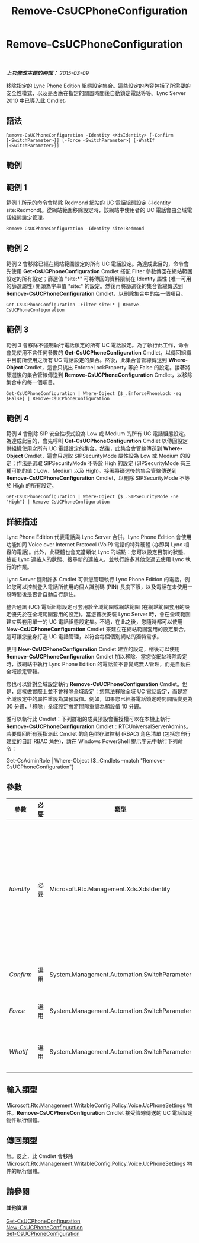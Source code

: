 ﻿---
title: Remove-CsUCPhoneConfiguration
TOCTitle: Remove-CsUCPhoneConfiguration
ms:assetid: 1b2d9601-3206-48d9-a846-4486b606aad0
ms:mtpsurl: https://technet.microsoft.com/zh-tw/library/Gg398249(v=OCS.15)
ms:contentKeyID: 49290255
ms.date: 08/10/2015
mtps_version: v=OCS.15
ms.translationtype: HT
---

# Remove-CsUCPhoneConfiguration

 

_**上次修改主題的時間：** 2015-03-09_

移除指定的 Lync Phone Edition 組態設定集合。這些設定的內容包括了所需要的安全性模式，以及是否應在指定的閒置時間後自動鎖定電話等等。Lync Server 2010 中已導入此 Cmdlet。

## 語法

    Remove-CsUCPhoneConfiguration -Identity <XdsIdentity> [-Confirm [<SwitchParameter>]] [-Force <SwitchParameter>] [-WhatIf [<SwitchParameter>]]

## 範例

## 範例 1

範例 1 所示的命令會移除 Redmond 網站的 UC 電話組態設定 (-Identity site:Redmond)。從網站範圍移除設定時，該網站中使用者的 UC 電話會由全域電話組態設定管理。

    Remove-CsUCPhoneConfiguration -Identity site:Redmond

## 範例 2

範例 2 會移除已經在網站範圍設定的所有 UC 電話設定。為達成此目的，命令會先使用 **Get-CsUCPhoneConfiguration** Cmdlet 搭配 Filter 參數傳回在網站範圍設定的所有設定；篩選值 "site:\*" 可將傳回的資料限制在 Identity 屬性 (唯一可用的篩選屬性) 開頭為字串值 "site:" 的設定。然後再將篩選後的集合管線傳送到 **Remove-CsUCPhoneConfiguration** Cmdlet，以刪除集合中的每一個項目。

    Get-CsUCPhoneConfiguration -Filter site:* | Remove-CsUCPhoneConfiguration

## 範例 3

範例 3 會移除不強制執行電話鎖定的所有 UC 電話設定。為了執行此工作，命令會先使用不含任何參數的 **Get-CsUCPhoneConfiguration** Cmdlet，以傳回組織中目前所使用之所有 UC 電話設定的集合。然後，此集合會管線傳送到 **Where-Object** Cmdlet，這會只挑出 EnforceLockProperty 等於 False 的設定。接著將篩選後的集合管線傳送到 **Remove-CsUCPhoneConfiguration** Cmdlet，以移除集合中的每一個項目。

    Get-CsUCPhoneConfiguration | Where-Object {$_.EnforcePhoneLock -eq $False} | Remove-CsUCPhoneConfiguration

## 範例 4

範例 4 會刪除 SIP 安全性模式設為 Low 或 Medium 的所有 UC 電話組態設定。為達成此目的，會先呼叫 **Get-CsUCPhoneConfiguration** Cmdlet 以傳回設定供組織使用之所有 UC 電話設定的集合。然後，此集合會管線傳送到 **Where-Object** Cmdlet，這會只選取 SIPSecurityMode 屬性設為 Low 或 Medium 的設定；作法是選取 SIPSecurityMode 不等於 High 的設定 (SIPSecurityMode 有三種可能的值：Low、Medium 以及 High)。接著將篩選後的集合管線傳送到 **Remove-CsUCPhoneConfiguration** Cmdlet，以刪除 SIPSecurityMode 不等於 High 的所有設定。

    Get-CsUCPhoneConfiguration | Where-Object {$_.SIPSecurityMode -ne "High"} | Remove-CsUCPhoneConfiguration

## 詳細描述

Lync Phone Edition 代表電話與 Lync Server 合併。Lync Phone Edition 會使用功能如同 Voice over Internet Protocol (VoIP) 電話的特殊硬體 (亦即與 Lync 相容的電話)。此外，此硬體也會充當類似 Lync 的端點：您可以設定目前的狀態、檢查 Lync 連絡人的狀態、搜尋新的連絡人，並執行許多其他您過去使用 Lync 執行的作業。

Lync Server 隨附許多 Cmdlet 可供您管理執行 Lync Phone Edition 的電話，例如您可以控制登入電話所使用的個人識別碼 (PIN) 長度下限，以及電話在未使用一段時間後是否會自動自行鎖住。

整合通訊 (UC) 電話組態設定可套用於全域範圍或網站範圍 (在網站範圍套用的設定優先於在全域範圍套用的設定)。當您首次安裝 Lync Server 時，會在全域範圍建立與套用單一的 UC 電話組態設定集。不過，在此之後，您隨時都可以使用 **New-CsUCPhoneConfiguration** Cmdlet 來建立在網站範圍套用的設定集合。這可讓您量身打造 UC 電話管理，以符合每個個別網站的獨特需求。

使用 **New-CsUCPhoneConfiguration** Cmdlet 建立的設定，稍後可以使用 **Remove-CsUCPhoneConfiguration** Cmdlet 加以移除。當您從網站移除設定時，該網站中執行 Lync Phone Edition 的電話並不會變成無人管理，而是自動由全域設定管轄。

您也可以針對全域設定執行 **Remove-CsUCPhoneConfiguration** Cmdlet。但是，這樣做實際上並不會移除全域設定：您無法移除全域 UC 電話設定，而是將全域設定中的屬性重設為其預設值。例如，如果您已經將電話鎖定時間間隔變更為 30 分鐘，「移除」全域設定會將間隔重設為預設值 10 分鐘。

誰可以執行此 Cmdlet：下列群組的成員預設會獲授權可以在本機上執行 **Remove-CsUCPhoneConfiguration** Cmdlet：RTCUniversalServerAdmins。若要傳回所有獲指派此 Cmdlet 的角色型存取控制 (RBAC) 角色清單 (包括您自行建立的自訂 RBAC 角色)，請在 Windows PowerShell 提示字元中執行下列命令：

Get-CsAdminRole | Where-Object {$\_.Cmdlets –match "Remove-CsUCPhoneConfiguration"}

## 參數


<table>
<colgroup>
<col style="width: 25%" />
<col style="width: 25%" />
<col style="width: 25%" />
<col style="width: 25%" />
</colgroup>
<thead>
<tr class="header">
<th>參數</th>
<th>必要</th>
<th>類型</th>
<th>說明</th>
</tr>
</thead>
<tbody>
<tr class="odd">
<td><p><em>Identity</em></p></td>
<td><p>必要</p></td>
<td><p>Microsoft.Rtc.Management.Xds.XdsIdentity</p></td>
<td><p>要移除之 UC 電話組態設定集合的唯一識別碼。若要移除網站集合，請使用類似下列的語法：-Identity &quot;site:Redmond&quot;。若要移除 (重設) 全域集合，請使用下列語法：-Identity global。請注意，指定原則 Identity 時，無法使用萬用字元。</p></td>
</tr>
<tr class="even">
<td><p><em>Confirm</em></p></td>
<td><p>選用</p></td>
<td><p>System.Management.Automation.SwitchParameter</p></td>
<td><p>在執行命令前先提示確認。</p></td>
</tr>
<tr class="odd">
<td><p><em>Force</em></p></td>
<td><p>選用</p></td>
<td><p>System.Management.Automation.SwitchParameter</p></td>
<td><p>隱藏執行命令時可能發生的非嚴重錯誤訊息。</p></td>
</tr>
<tr class="even">
<td><p><em>WhatIf</em></p></td>
<td><p>選用</p></td>
<td><p>System.Management.Automation.SwitchParameter</p></td>
<td><p>說明執行命令時若不實際執行命令的後果。</p></td>
</tr>
</tbody>
</table>


## 輸入類型

Microsoft.Rtc.Management.WritableConfig.Policy.Voice.UcPhoneSettings 物件。**Remove-CsUCPhoneConfiguration** Cmdlet 接受管線傳送的 UC 電話設定物件執行個體。

## 傳回類型

無。反之，此 Cmdlet 會移除 Microsoft.Rtc.Management.WritableConfig.Policy.Voice.UcPhoneSettings 物件的執行個體。

## 請參閱

#### 其他資源

[Get-CsUCPhoneConfiguration](get-csucphoneconfiguration.md)  
[New-CsUCPhoneConfiguration](new-csucphoneconfiguration.md)  
[Set-CsUCPhoneConfiguration](set-csucphoneconfiguration.md)

